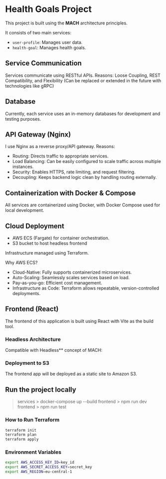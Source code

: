 # Health Goals Project

This project is built using the **MACH** architecture principles.

It consists of two main services:

- `user-profile`: Manages user data.
- `health-goal`: Manages health goals.

## Service Communication

Services communicate using RESTful APIs. Reasons: Loose Coupling, REST Compatibility, and Flexibility (Can be replaced or extended in the future with technologies like gRPC)

## Database

Currently, each service uses an in-memory databases for development and testing purposes.

## API Gateway (Nginx)

I use Nginx as a reverse proxy/API gateway. Reasons:

- Routing: Directs traffic to appropriate services.
- Load Balancing: Can be easily configured to scale traffic across multiple instances.
- Security: Enables HTTPS, rate limiting, and request filtering.
- Decoupling: Keeps backend logic clean by handling routing externally.

## Containerization with Docker & Compose

All services are containerized using Docker, with Docker Compose used for local development.

## Cloud Deployment

- AWS ECS (Fargate) for container orchestration.
- S3 bucket to host headless frontend

Infrastructure managed using Terraform.

Why AWS ECS?

- Cloud-Native: Fully supports containerized microservices.
- Auto-Scaling: Seamlessly scales services based on load.
- Pay-as-you-go: Efficient cost management.
- Infrastructure as Code: Terraform allows repeatable, version-controlled deployments.

## Frontend (React)

The frontend of this application is built using React with Vite as the build tool.

### Headless Architecture

Compatible with Headless\*\* concept of MACH:

### Deployment to S3

The frontend app will be deployed as a static site to Amazon S3.

## Run the project locally

> services > docker-compose up --build
> frontend > npm run dev
> frontend > npm run test

### How to Run Terraform

```bash
terraform init
terraform plan
terraform apply
```

### Environment Variables

```bash
export AWS_ACCESS_KEY_ID=key_id
export AWS_SECRET_ACCESS_KEY=secret_key
export AWS_REGION=eu-central-1
```
